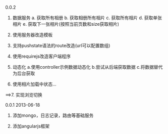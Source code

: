 0.0.2
1. 数据服务
	a. 获取所有相册 b. 获取相册所有相片
	c. 获取所有相片 d. 获取单张相片 e. 获取下一张相片(按照当前页数和size获取相片)

2. 使用服务器改造模板

3. 支持pushstate语法的route改造(url可以配置数组)

4. 使用requirejs改造客户端程序

5. 动态化 a.使用controller示例数据动态化 b.尝试从后端获取数据 c.将数据替代为后台获取

6. 使用相片加载中状态...

==>7. 实现浏览切换

0.0.1 2013-06-18
1. 添加mongo，日志记录，路由等基础服务

2. 添加angularjs框架
